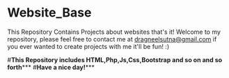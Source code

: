 # Website_Base
This Repository Contains Projects about websites that's it!
Welcome to my repository,  please feel free to contact me at dragneelsutna@gmail.com if you ever wanted to create projects with me it'll be fun! :)

#******This Repository includes HTML,Php,Js,Css,Bootstrap and so on and so forth*********
                      #************Have a nice day!***************
                      
